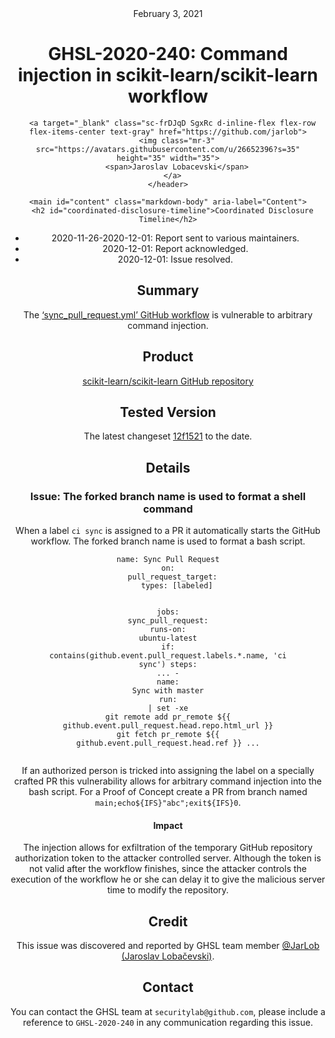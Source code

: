 <header class="post-header d-block mb-6">
      <div class="date text-mono f5 my-3">February 3, 2021</div>
      <h1 class="my-2 h00-mktg lh-condensed">GHSL-2020-240: Command injection in scikit-learn/scikit-learn workflow</h1>

      
      
      
      
      

      

      <a target="_blank" class="sc-frDJqD SgxRc d-inline-flex flex-row flex-items-center text-gray" href="https://github.com/jarlob">
        <img class="mr-3" src="https://avatars.githubusercontent.com/u/26652396?s=35" height="35" width="35">
        <span>Jaroslav Lobacevski</span>
      </a>
    </header>

    <main id="content" class="markdown-body" aria-label="Content">
      <h2 id="coordinated-disclosure-timeline">Coordinated Disclosure Timeline</h2>

<ul>
  <li>2020-11-26-2020-12-01: Report sent to various maintainers.</li>
  <li>2020-12-01: Report acknowledged.</li>
  <li>2020-12-01: Issue resolved.</li>
</ul>

<h2 id="summary">Summary</h2>

<p>The <a href="https://github.com/scikit-learn/scikit-learn/blob/master/.github/workflows/sync_pull_request.yml">‘sync_pull_request.yml’ GitHub workflow</a> is vulnerable to arbitrary command injection.</p>

<h2 id="product">Product</h2>

<p><a href="https://github.com/scikit-learn/scikit-learn">scikit-learn/scikit-learn GitHub repository</a></p>

<h2 id="tested-version">Tested Version</h2>

<p>The latest changeset <a href="https://github.com/scikit-learn/scikit-learn/blob/12f1521f1efefc3c24af59e842ad4294361f8e98/.github/workflows/sync_pull_request.yml">12f1521</a> to the date.</p>

<h2 id="details">Details</h2>

<h3 id="issue-the-forked-branch-name-is-used-to-format-a-shell-command">Issue: The forked branch name is used to format a shell command</h3>

<p>When a label <code class="language-plaintext highlighter-rouge">ci sync</code> is assigned to a PR it automatically starts the GitHub workflow. The forked branch name is used to format a bash script.</p>

<div class="language-yaml highlighter-rouge"><div class="highlight"><pre class="highlight"><code><span class="na">name</span><span class="pi">:</span> <span class="s">Sync Pull Request</span>
<span class="na">on</span><span class="pi">:</span>
  <span class="na">pull_request_target</span><span class="pi">:</span>
    <span class="na">types</span><span class="pi">:</span> <span class="pi">[</span><span class="nv">labeled</span><span class="pi">]</span>

<span class="na">jobs</span><span class="pi">:</span>
  <span class="na">sync_pull_request</span><span class="pi">:</span>
    <span class="na">runs-on</span><span class="pi">:</span> <span class="s">ubuntu-latest</span>
    <span class="na">if</span><span class="pi">:</span> <span class="s">contains(github.event.pull_request.labels.*.name, 'ci sync')</span>
    <span class="na">steps</span><span class="pi">:</span>
<span class="nn">...</span>
      <span class="pi">-</span> <span class="na">name</span><span class="pi">:</span> <span class="s">Sync with master</span>
        <span class="na">run</span><span class="pi">:</span> <span class="pi">|</span>
          <span class="s">set -xe</span>
          <span class="s">git remote add pr_remote ${{ github.event.pull_request.head.repo.html_url }}</span>
          <span class="s">git fetch pr_remote ${{ github.event.pull_request.head.ref }}</span>
<span class="s">...</span>
</code></pre></div></div>

<p>If an authorized person is tricked into assigning the label on a specially crafted PR this vulnerability allows for arbitrary command injection into the bash script. For a Proof of Concept create a PR from branch named <code class="language-plaintext highlighter-rouge">main;echo${IFS}"abc";exit${IFS}0</code>.</p>

<h4 id="impact">Impact</h4>

<p>The injection allows for exfiltration of the temporary GitHub repository authorization token to the attacker controlled server. Although the token is not valid after the workflow finishes, since the attacker controls the execution of the workflow he or she can delay it to give the malicious server time to modify the repository.</p>

<h2 id="credit">Credit</h2>

<p>This issue was discovered and reported by GHSL team member <a href="https://github.com/JarLob">@JarLob (Jaroslav Lobačevski)</a>.</p>

<h2 id="contact">Contact</h2>

<p>You can contact the GHSL team at <code class="language-plaintext highlighter-rouge">securitylab@github.com</code>, please include a reference to <code class="language-plaintext highlighter-rouge">GHSL-2020-240</code> in any communication regarding this issue.</p>
